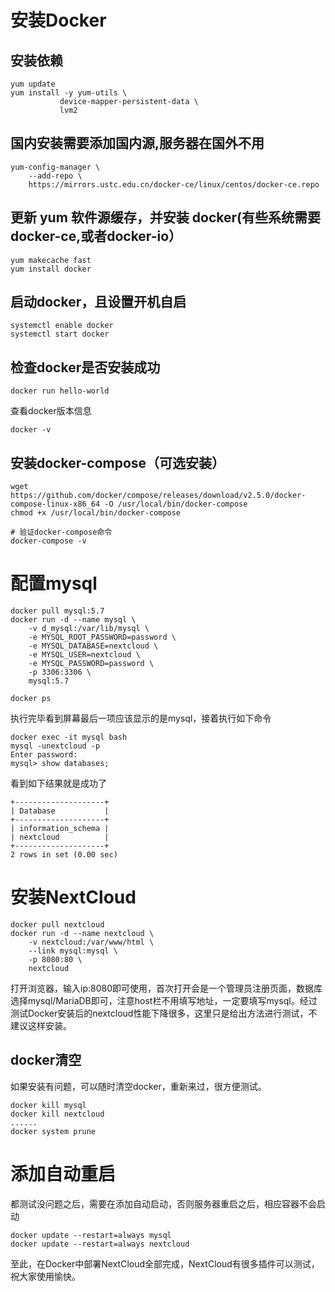 # 安装Docker
## 安装依赖
```
yum update
yum install -y yum-utils \
           device-mapper-persistent-data \
           lvm2
```
## 国内安装需要添加国内源,服务器在国外不用
```
yum-config-manager \
    --add-repo \
    https://mirrors.ustc.edu.cn/docker-ce/linux/centos/docker-ce.repo
```
## 更新 yum 软件源缓存，并安装 docker(有些系统需要docker-ce,或者docker-io）
```
yum makecache fast
yum install docker
```
## 启动docker，且设置开机自启
```
systemctl enable docker
systemctl start docker
```
## 检查docker是否安装成功
```
docker run hello-world
```
查看docker版本信息
```
docker -v
```

## 安装docker-compose（可选安装）
```
wget https://github.com/docker/compose/releases/download/v2.5.0/docker-compose-linux-x86_64 -O /usr/local/bin/docker-compose
chmod +x /usr/local/bin/docker-compose

# 验证docker-compose命令
docker-compose -v
```
# 配置mysql
```
docker pull mysql:5.7
docker run -d --name mysql \
    -v d_mysql:/var/lib/mysql \
    -e MYSQL_ROOT_PASSWORD=password \
    -e MYSQL_DATABASE=nextcloud \
    -e MYSQL_USER=nextcloud \
    -e MYSQL_PASSWORD=password \
    -p 3306:3306 \
    mysql:5.7
  
docker ps
```
执行完毕看到屏幕最后一项应该显示的是mysql，接着执行如下命令
```
docker exec -it mysql bash
mysql -unextcloud -p
Enter password: 
mysql> show databases;
```
看到如下结果就是成功了
```
+--------------------+
| Database           |
+--------------------+
| information_schema |
| nextcloud          |
+--------------------+
2 rows in set (0.00 sec)
```
# 安装NextCloud
```
docker pull nextcloud
docker run -d --name nextcloud \
    -v nextcloud:/var/www/html \
    --link mysql:mysql \
    -p 8080:80 \
    nextcloud
 ```
 打开浏览器，输入ip:8080即可使用，首次打开会是一个管理员注册页面，数据库选择mysql/MariaDB即可，注意host栏不用填写地址，一定要填写mysql。经过测试Docker安装后的nextcloud性能下降很多，这里只是给出方法进行测试，不建议这样安装。
 
 
 
## docker清空
如果安装有问题，可以随时清空docker，重新来过，很方便测试。
```
docker kill mysql
docker kill nextcloud
......
docker system prune
```
# 添加自动重启 
 都测试没问题之后，需要在添加自动启动，否则服务器重启之后，相应容器不会启动
 ```
 docker update --restart=always mysql
 docker update --restart=always nextcloud
 ```
 
 至此，在Docker中部署NextCloud全部完成，NextCloud有很多插件可以测试，祝大家使用愉快。
